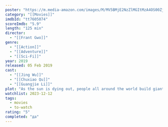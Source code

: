 ```yaml
---
poster: "https://m.media-amazon.com/images/M/MV5BMjE2NzZlMGItMzA4OS00ZjRiLTk3NzItMDRkOGFlZmNhYzJkXkEyXkFqcGdeQXVyNzI1NzMxNzM@._V1_SX300.jpg"
category: "[[Movies]]"
imdbId: "tt7605074"
scoreImdb: "5.9"
length: "125 min"
director: 
  - "[[Frant Gwo]]"
genre: 
  - "[[Action]]"
  - "[[Adventure]]"
  - "[[Sci-Fi]]"
year: 2019
released: 05 Feb 2019
cast: 
  - "[[Jing Wu]]"
  - "[[Chuxiao Qu]]"
  - "[[Guangjie Li]]"
plot: "As the sun is dying out, people all around the world build giant planet thrusters to move Earth out of its orbit and sail Earth to a new star system. Yet the 2500-year journey comes with unexpected dangers, and in order to save hu..."
watchlist: 2023-12-12
tags: 
  - movies
  - to-watch
rating: "5"
completed: "да"
---
```

